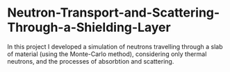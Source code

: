 # Neutron-Transport-and-Scattering-Through-a-Shielding-Layer
In this project I developed a simulation of neutrons travelling through a slab of material (using the Monte-Carlo method), considering only thermal neutrons, and the processes of absorbtion and scattering.
